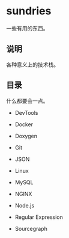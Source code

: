 # sundries

一些有用的东西。

## 说明

各种意义上的技术栈。

## 目录

什么都要会一点。

+ DevTools

+ Docker

+ Doxygen

+ Git

+ JSON

+ Linux

+ MySQL

+ NGINX

+ Node.js

+ Regular Expression

+ Sourcegraph
